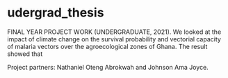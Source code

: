 # udergrad_thesis
FINAL YEAR PROJECT WORK (UNDERGRADUATE, 2021).
We looked at the impact of climate change on the survival probability and vectorial capacity of malaria vectors over the agroecological zones of Ghana.
The result showed that

Project partners: Nathaniel Oteng Abrokwah and Johnson Ama Joyce. 
